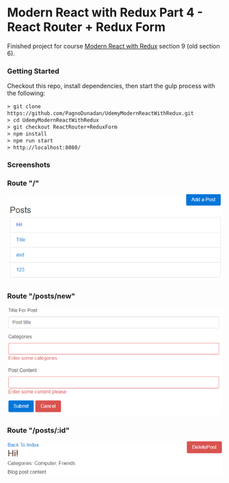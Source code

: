 # Modern React with Redux Part 4 - React Router + Redux Form

Finished project for course [Modern React with Redux](https://www.udemy.com/react-redux/) section 9 (old section 6).

### Getting Started

Checkout this repo, install dependencies, then start the gulp process with the following:

```
> git clone https://github.com/PagnoDunadan/UdemyModernReactWithRedux.git
> cd UdemyModernReactWithRedux
> git checkout ReactRouter+ReduxForm
> npm install
> npm run start
> http://localhost:8080/
```

### Screenshots

### Route "/"
![Alt text](/screenshots/screenshot1.png?raw=true "/")

### Route "/posts/new"
![Alt text](/screenshots/screenshot2.png?raw=true "/posts/new")

### Route "/posts/:id"
![Alt text](/screenshots/screenshot3.png?raw=true "/posts/:id")

